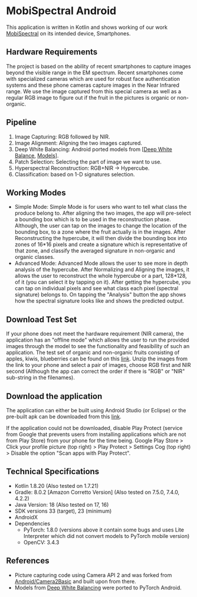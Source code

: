 # MobiSpectral Android
This application is written in Kotlin and shows working of our work [MobiSpectral](https://github.com/) on its intended device, Smartphones.

## Hardware Requirements
The project is based on the ability of recent smartphones to capture images beyond the visible range in the EM spectrum. Recent smartphones come with specialized cameras which are used for robust face authentication systems and these phone cameras capture images in the Near Infrared range. We use the image captured from this special camera as well as a regular RGB image to figure out if the fruit in the pictures is organic or non-organic.

## Pipeline
1. Image Capturing: RGB followed by NIR.
3. Image Alignment: Aligning the two images captured.
4. Deep White Balancing: Android ported models from [[Deep White Balance](https://github.com/mahmoudnafifi/Deep_White_Balance), [Models](https://github.com/mahmoudnafifi/Deep_White_Balance/tree/master/PyTorch/models)].
5. Patch Selection: Selecting the part of image we want to use.
6. Hyperspectral Reconstruction: RGB+NIR -> Hypercube.
7. Classification: based on 1-D signatures selection.

## Working Modes
- Simple Mode: Simple Mode is for users who want to tell what class the produce belong to. After aligning the two images, the app will pre-select a bounding box which is to be used in the reconstruction phase. Although, the user can tap on the images to change the location of the bounding box, to a zone where the fruit actually is in the images. After Reconstructing the hypercube, it will then divide the bounding box into zones of 16*16 pixels and create a signature which is representative of that zone, and classify the averaged signature in non-organic and organic classes.
- Advanced Mode: Advanced Mode allows the user to see more in depth analysis of the hypercube. After Normalizing and Aligning the images, it allows the user to reconstruct the whole hypercube or a part, 128*128, of it (you can select it by tapping on it). After getting the hypercube, you can tap on individual pixels and see what class each pixel (spectral signature) belongs to. On tapping the "Analysis" button the app shows how the spectral signature looks like and shows the predicted output.

## Download Test Set
If your phone does not meet the hardware requirement (NIR camera), the application has an "offline mode" which allows the user to run the provided images through the model to see the functionality and feasibility of such an application. The test set of organic and non-organic fruits consisting of apples, kiwis, blueberries can be found on this [link](https://drive.google.com/file/d/1n3a9339pDgV6Gq013Jl90_L0w76Xu3pp/view?usp=drive_link "Kiwi Test Dataset"). Unzip the images from the link to your phone and select a pair of images, choose RGB first and NIR second (Although the app can correct the order if there is "RGB" or "NIR" sub-string in the filenames).

## Download the application
The application can either be built using Android Studio (or Eclipse) or the pre-built apk can be downloaded from this [link](https://drive.google.com/file/d/1qG7wSfwuXRK1XuHG3kXQq9AMFxMeRqVL/view?usp=drive_link "MobiSpectral Android Application").

If the application could not be downloaded, disable Play Protect (service from Google that prevents users from installing applications which are not from Play Store) from your phone for the time being. Google Play Store > Click your profile picture (top right) > Play Protect > Settings Cog (top right) > Disable the option "Scan apps with Play Protect".

## Technical Specifications
- Kotlin 1.8.20 (Also tested on 1.7.21)
- Gradle: 8.0.2 [Amazon Corretto Version] (Also tested on 7.5.0, 7.4.0, 4.2.2)
- Java Version: 18 (Also tested on 17, 16)
- SDK versions 33 (target), 23 (minimum)
- AndroidX
- Dependencies
	- PyTorch: 1.8.0 (versions above it contain some bugs and uses Lite Interpreter which did not convert models to PyTorch mobile version)
	- OpenCV: 3.4.3

## References
- Picture capturing code using Camera API 2 and was forked from [Android/Camera2Basic](https://github.com/android/camera-samples/tree/main/Camera2Basic) and built upon from there.
- Models from [Deep White Balancing](https://github.com/mahmoudnafifi/Deep_White_Balance) were ported to PyTorch Android.